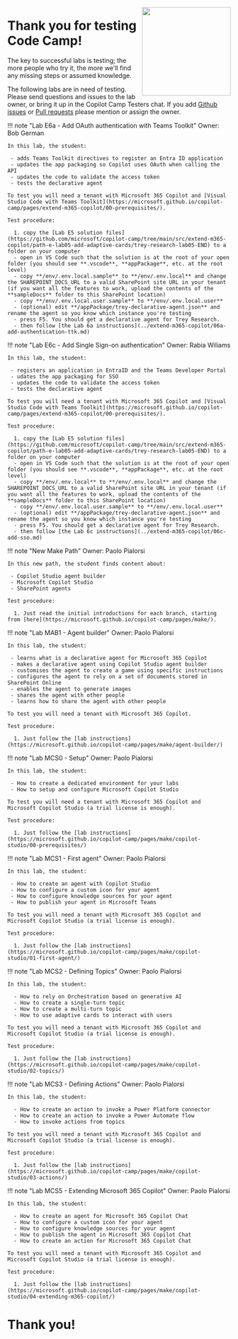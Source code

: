 <img src="/copilot-camp/assets/images/CopilotCamp-Tent-Clean.png"
     style="height:200px; float:right;"></img>

# Thank you for testing Code Camp!

The key to successful labs is testing; the more people who try it, the more we'll find any missing steps or assumed knowledge.

The following labs are in need of testing. Please send questions and issues to the lab owner, or bring it up in the Copilot Camp Testers chat. If you add [Github issues](https://github.com/microsoft/copilot-camp/issues) or [Pull requests](https://github.com/microsoft/copilot-camp/pulls) please mention or assign the owner.

!!! note "Lab E6a - Add OAuth authentication with Teams Toolkit"
    Owner: Bob German

    In this lab, the student:

     - adds Teams Toolkit directives to register an Entra ID application
     - updates the app packaging so Copilot uses OAuth when calling the API
     - updates the code to validate the access token
     - tests the declarative agent

    To test you will need a tenant with Microsoft 365 Copilot and [Visual Studio Code with Teams Toolkit](https://microsoft.github.io/copilot-camp/pages/extend-m365-copilot/00-prerequisites/).

    Test procedure:
    
      1. copy the [Lab E5 solution files](https://github.com/microsoft/copilot-camp/tree/main/src/extend-m365-copilot/path-e-lab05-add-adaptive-cards/trey-research-lab05-END) to a folder on your computer
      - open in VS Code such that the solution is at the root of your open folder (you should see **.vscode**, **appPackage**, etc. at the root level)
      - copy **/env/.env.local.sample** to **/env/.env.local** and change the SHAREPOINT_DOCS_URL to a valid SharePoint site URL in your tenant (if you want all the features to work, upload the contents of the **sampleDocs** folder to this SharePoint location)
      - copy **/env/.env.local.user.sample** to **/env/.env.local.user**
      - (optional) edit **/appPackage/trey-declarative-agent.json** and rename the agent so you know which instance you're testing
      - press F5. You should get a declarative agent for Trey Research.
      - then follow [the Lab 6a instructions](../extend-m365-copilot/06a-add-authentication-ttk.md)
 
!!! note "Lab E6c - Add Single Sign-on authentication"
    Owner: Rabia Wiliams

    In this lab, the student:

     - registers an application in EntraID and the Teams Developer Portal
     - udates the app packaging for SSO
     - updates the code to validate the access token
     - tests the declarative agent

    To test you will need a tenant with Microsoft 365 Copilot and [Visual Studio Code with Teams Toolkit](https://microsoft.github.io/copilot-camp/pages/extend-m365-copilot/00-prerequisites/).

    Test procedure:

      1. copy the [Lab E5 solution files](https://github.com/microsoft/copilot-camp/tree/main/src/extend-m365-copilot/path-e-lab05-add-adaptive-cards/trey-research-lab05-END) to a folder on your computer
      - open in VS Code such that the solution is at the root of your open folder (you should see **.vscode**, **appPackage**, etc. at the root level)
      - copy **/env/.env.local** to **/env/.env.local** and change the SHAREPOINT_DOCS_URL to a valid SharePoint site URL in your tenant (if you want all the features to work, upload the contents of the **sampleDocs** folder to this SharePoint location)
      - copy **/env/.env.local.user.sample** to **/env/.env.local.user**
      - (optional) edit **/appPackage/trey-declarative-agent.json** and rename the agent so you know which instance you're testing
      - press F5. You should get a declarative agent for Trey Research.
      - then follow [the Lab 6c instructions](../extend-m365-copilot/06c-add-sso.md)

!!! note "New Make Path"
    Owner: Paolo Pialorsi

    In this new path, the student finds content about:

     - Copilot Studio agent builder
     - Microsoft Copilot Studio
     - SharePoint agents

    Test procedure:

      1. Just read the initial introductions for each branch, starting from [here](https://microsoft.github.io/copilot-camp/pages/make/).

!!! note "Lab MAB1 - Agent builder"
    Owner: Paolo Pialorsi

    In this lab, the student:

     - learns what is a declarative agent for Microsoft 365 Copilot
     - makes a declarative agent using Copilot Studio agent builder
     - customises the agent to create a game using specific instructions
     - configures the agent to rely on a set of documents stored in SharePoint Online
     - enables the agent to generate images
     - shares the agent with other people
     - learns how to share the agent with other people

    To test you will need a tenant with Microsoft 365 Copilot.

    Test procedure:

      1. Just follow the [lab instructions](https://microsoft.github.io/copilot-camp/pages/make/agent-builder/)

!!! note "Lab MCS0 - Setup"
    Owner: Paolo Pialorsi

    In this lab, the student:

     - How to create a dedicated environment for your labs
     - How to setup and configure Microsoft Copilot Studio

    To test you will need a tenant with Microsoft 365 Copilot and Microsoft Copilot Studio (a trial license is enough).

    Test procedure:

      1. Just follow the [lab instructions](https://microsoft.github.io/copilot-camp/pages/make/copilot-studio/00-prerequisites/)

!!! note "Lab MCS1 - First agent"
    Owner: Paolo Pialorsi

    In this lab, the student:

     - How to create an agent with Copilot Studio
     - How to configure a custom icon for your agent
     - How to configure knowledge sources for your agent
     - How to publish your agent in Microsoft Teams

    To test you will need a tenant with Microsoft 365 Copilot and Microsoft Copilot Studio (a trial license is enough).

    Test procedure:

      1. Just follow the [lab instructions](https://microsoft.github.io/copilot-camp/pages/make/copilot-studio/01-first-agent/)

!!! note "Lab MCS2 - Defining Topics"
    Owner: Paolo Pialorsi

    In this lab, the student:

      - How to rely on Orchestration based on generative AI
      - How to create a single-turn topic
      - How to create a multi-turn topic
      - How to use adaptive cards to interact with users

    To test you will need a tenant with Microsoft 365 Copilot and Microsoft Copilot Studio (a trial license is enough).

    Test procedure:

      1. Just follow the [lab instructions](https://microsoft.github.io/copilot-camp/pages/make/copilot-studio/02-topics/)

!!! note "Lab MCS3 - Defining Actions"
    Owner: Paolo Pialorsi

    In this lab, the student:

      - How to create an action to invoke a Power Platform connector
      - How to create an action to invoke a Power Automate flow
      - How to invoke actions from topics

    To test you will need a tenant with Microsoft 365 Copilot and Microsoft Copilot Studio (a trial license is enough).

    Test procedure:

      1. Just follow the [lab instructions](https://microsoft.github.io/copilot-camp/pages/make/copilot-studio/03-actions/)

!!! note "Lab MCS5 - Extending Microsoft 365 Copilot"
    Owner: Paolo Pialorsi

    In this lab, the student:

      - How to create an agent for Microsoft 365 Copilot Chat
      - How to configure a custom icon for your agent
      - How to configure knowledge sources for your agent
      - How to publish the agent in Microsoft 365 Copilot Chat
      - How to create an action for Microsoft 365 Copilot Chat

    To test you will need a tenant with Microsoft 365 Copilot and Microsoft Copilot Studio (a trial license is enough).

    Test procedure:

      1. Just follow the [lab instructions](https://microsoft.github.io/copilot-camp/pages/make/copilot-studio/04-extending-m365-copilot/)

 # Thank you!

